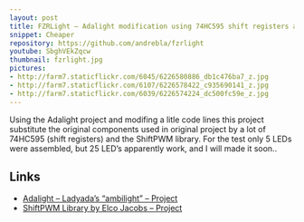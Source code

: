 ```yaml
---
layout: post
title: FZRLight – Adalight modification using 74HC595 shift registers and ShiftPWM library
snippet: Cheaper
repository: https://github.com/andrebla/fzrlight
youtube: SbghVEkZqcw
thumbnail: fzrlight.jpg
pictures: 
- http://farm7.staticflickr.com/6045/6226580886_db1c476ba7_z.jpg
- http://farm7.staticflickr.com/6107/6226578422_c935690141_z.jpg
- http://farm7.staticflickr.com/6039/6226574224_dc500fc59e_z.jpg
---
```


Using the Adalight project and modifing a litle code lines this project substitute 
the original components used in original project by a lot of 74HC595 (shift registers) 
and the ShiftPWM library. For the test only 5 LEDs were assembled, but 25 LED’s 
apparently work, and I will made it soon..


Links
-----
* [Adalight – Ladyada’s “ambilight” – Project](http://www.ladyada.net/make/adalight/)
* [ShiftPWM Library by Elco Jacobs – Project](http://www.elcojacobs.com/shiftpwm/)